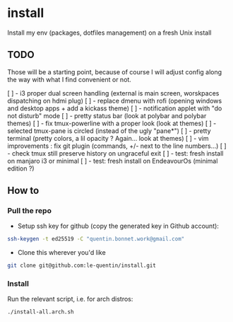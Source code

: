 # install
Install my env (packages, dotfiles management) on a fresh Unix install

## TODO

Those will be a starting point, because of course I will adjust config along the way with what I find convenient or not.

[ ] - i3 proper dual screen handling (external is main screen, worskpaces dispatching on hdmi plug)
[ ] - replace dmenu with rofi (opening windows and desktop apps + add a kickass theme)
[ ] - notification applet with "do not disturb" mode
[ ] - pretty status bar (look at polybar and polybar themes)
[ ] - fix tmux-powerline with a proper look (look at themes)
[ ] - selected tmux-pane is circled (instead of the ugly "pane*")
[ ] - pretty terminal (pretty colors, a lil opacity ? Again... look at themes)
[ ] - vim improvements : fix git plugin (commands, +/- next to the line numbers...)
[ ] - check tmux still preserve history on ungraceful exit
[ ] - test: fresh install on manjaro i3 or minimal 
[ ] - test: fresh install on EndeavourOs (minimal edition ?)

## How to

### Pull the repo

- Setup ssh key for github (copy the generated key in Github account): 
```sh
ssh-keygen -t ed25519 -C "quentin.bonnet.work@gmail.com"
```
- Clone this wherever you'd like
```sh
git clone git@github.com:le-quentin/install.git
```

### Install
Run the relevant script, i.e. for arch distros:
```sh
./install-all.arch.sh
```
